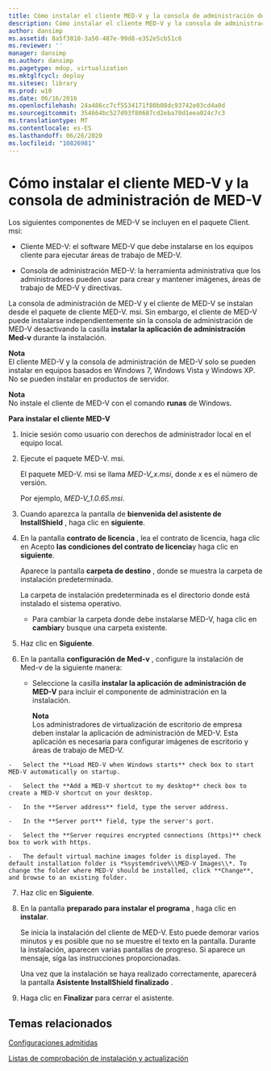 ```yaml
---
title: Cómo instalar el cliente MED-V y la consola de administración de MED-V
description: Cómo instalar el cliente MED-V y la consola de administración de MED-V
author: dansimp
ms.assetid: 8a5f3010-3a50-487e-99d8-e352e5cb51c6
ms.reviewer: ''
manager: dansimp
ms.author: dansimp
ms.pagetype: mdop, virtualization
ms.mktglfcycl: deploy
ms.sitesec: library
ms.prod: w10
ms.date: 06/16/2016
ms.openlocfilehash: 24a486cc7cf5534171f80b08dc93742e03cd4a0d
ms.sourcegitcommit: 354664bc527d93f80687cd2eba70d1eea024c7c3
ms.translationtype: MT
ms.contentlocale: es-ES
ms.lasthandoff: 06/26/2020
ms.locfileid: "10826981"
---
```

# Cómo instalar el cliente MED-V y la consola de administración de MED-V


Los siguientes componentes de MED-V se incluyen en el paquete Client. msi:

-   Cliente MED-V: el software MED-V que debe instalarse en los equipos cliente para ejecutar áreas de trabajo de MED-V.

-   Consola de administración MED-V: la herramienta administrativa que los administradores pueden usar para crear y mantener imágenes, áreas de trabajo de MED-V y directivas.

La consola de administración de MED-V y el cliente de MED-V se instalan desde el paquete de cliente MED-V. msi. Sin embargo, el cliente de MED-V puede instalarse independientemente sin la consola de administración de MED-V desactivando la casilla **instalar la aplicación de administración Med-v** durante la instalación.

**Nota**  
El cliente MED-V y la consola de administración de MED-V solo se pueden instalar en equipos basados en Windows 7, Windows Vista y Windows XP. No se pueden instalar en productos de servidor.



**Nota**  
No instale el cliente de MED-V con el comando **runas** de Windows.



**Para instalar el cliente MED-V**

1.  Inicie sesión como usuario con derechos de administrador local en el equipo local.

2.  Ejecute el paquete MED-V. msi.

    El paquete MED-V. msi se llama *MED-V\_x.msi*, donde *x* es el número de versión.

    Por ejemplo, *MED-V\_1.0.65.msi*.

3.  Cuando aparezca la pantalla de **bienvenida del asistente de InstallShield** , haga clic en **siguiente**.

4.  En la pantalla **contrato de licencia** , lea el contrato de licencia, haga clic en Acepto **las condiciones del contrato de licencia**y haga clic en **siguiente**.

    Aparece la pantalla **carpeta de destino** , donde se muestra la carpeta de instalación predeterminada.

    La carpeta de instalación predeterminada es el directorio donde está instalado el sistema operativo.

    -   Para cambiar la carpeta donde debe instalarse MED-V, haga clic en **cambiar**y busque una carpeta existente.

5.  Haz clic en **Siguiente**.

6.  En la pantalla **configuración de Med-v** , configure la instalación de Med-v de la siguiente manera:

    -   Seleccione la casilla **instalar la aplicación de administración de MED-V** para incluir el componente de administración en la instalación.

        **Nota**  
        Los administradores de virtualización de escritorio de empresa deben instalar la aplicación de administración de MED-V. Esta aplicación es necesaria para configurar imágenes de escritorio y áreas de trabajo de MED-V.



~~~
-   Select the **Load MED-V when Windows starts** check box to start MED-V automatically on startup.

-   Select the **Add a MED-V shortcut to my desktop** check box to create a MED-V shortcut on your desktop.

-   In the **Server address** field, type the server address.

-   In the **Server port** field, type the server's port.

-   Select the **Server requires encrypted connections (https)** check box to work with https.

-   The default virtual machine images folder is displayed. The default installation folder is *%systemdrive%\\MED-V Images\\*. To change the folder where MED-V should be installed, click **Change**, and browse to an existing folder.
~~~

7. Haz clic en **Siguiente**.

8. En la pantalla **preparado para instalar el programa** , haga clic en **instalar**.

   Se inicia la instalación del cliente de MED-V. Esto puede demorar varios minutos y es posible que no se muestre el texto en la pantalla. Durante la instalación, aparecen varias pantallas de progreso. Si aparece un mensaje, siga las instrucciones proporcionadas.

   Una vez que la instalación se haya realizado correctamente, aparecerá la pantalla **Asistente InstallShield finalizado** .

9. Haga clic en **Finalizar** para cerrar el asistente.

## Temas relacionados


[Configuraciones admitidas](supported-configurationsmedv-orientation.md)

[Listas de comprobación de instalación y actualización](installation-and-upgrade-checklists.md)









